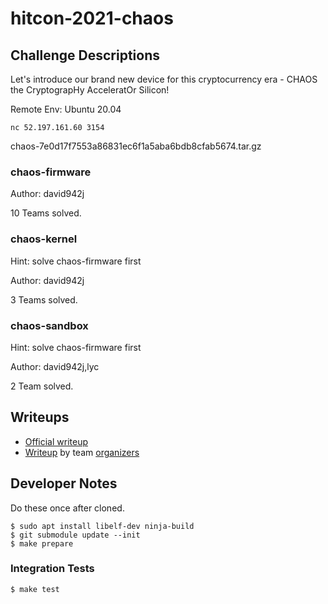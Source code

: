 # hitcon-2021-chaos

## Challenge Descriptions

Let's introduce our brand new device for this cryptocurrency era - CHAOS the CryptograpHy AcceleratOr Silicon!

Remote Env: Ubuntu 20.04

`nc 52.197.161.60 3154`

chaos-7e0d17f7553a86831ec6f1a5aba6bdb8cfab5674.tar.gz

### chaos-firmware

Author: david942j

10 Teams solved.

### chaos-kernel

Hint: solve chaos-firmware first

Author: david942j

3 Teams solved.

### chaos-sandbox

Hint: solve chaos-firmware first

Author: david942j,lyc

2 Team solved.

## Writeups

* [Official writeup](https://david942j.blogspot.com/2021/12/official-write-up-hitcon-ctf-2021-chaos.html
)
* [Writeup](https://org.anize.rs/HITCON-2021/pwn/chaos) by team [organizers](https://ctftime.org/team/42934)

## Developer Notes

Do these once after cloned.
```
$ sudo apt install libelf-dev ninja-build
$ git submodule update --init
$ make prepare
```

### Integration Tests

```
$ make test
```

